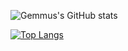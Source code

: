 <!--
**Gemmus/Gemmus** is a ✨ _special_ ✨ repository because its `README.md` (this file) appears on your GitHub profile.

Here are some ideas to get you started:

- 🔭 I’m currently working on ...
- 🌱 I’m currently learning ...
- 👯 I’m looking to collaborate on ...
- 🤔 I’m looking for help with ...
- 💬 Ask me about ...
- 📫 How to reach me: ...
- 😄 Pronouns: ...
- ⚡ Fun fact: ...
-->

![Gemmus's GitHub stats](https://github-readme-stats.vercel.app/api?username=Gemmus&show_icons=true&theme=merko)

[![Top Langs](https://github-readme-stats.vercel.app/api/top-langs/?username=Gemmus&theme=radical&layout=compact&langs_count=8&size_weight=0.5&count_weight=0.5)](https://github.com/Gemmus/github-readme-stats)
